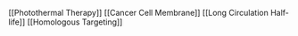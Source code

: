 [[Photothermal Therapy]]
[[Cancer Cell Membrane]]
[[Long Circulation Half-life]]
[[Homologous Targeting]]
